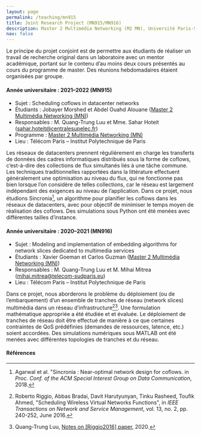 ```yaml
---
layout: page
permalink: /teaching/mn915
title: Joint Research Project (MN915/MN916)
description: Master 2 Multimédia Networking (M2 MN), Université Paris-Saclay et Institut Polytechnique de Paris
nav: false
---
```


Le principe du projet conjoint est de permettre aux étudiants de réaliser un travail de recherche original dans un
laboratoire avec un mentor académique, portant sur le contenu d’au moins deux cours présentés au cours du programme
de master. Des réunions hebdomadaires étaient organisées par groupe.


#### Année universitaire : 2021–2022 (MN915)
* Sujet : Scheduling coflows in datacenter networks
* Étudiants : Jobayer Morshed et Abdel Ouahd Alouane ([Master 2 Multimédia Networking (MN)](https://mmnet.wp.imt.fr/content/))
* Responsables : M. Quang-Trung Luu et Mme. Sahar Hoteit (sahar.hoteit@centralesupelec.fr)
* Programme : [Master 2 Multimédia Networking (MN)](https://mmnet.wp.imt.fr/content/)
* Lieu : Télécom Paris – Institut Polytechnique de Paris

Les réseaux de datacenters prennent régulièrement en charge les transferts de données des cadres informatiques distribués sous la forme de coflows, c’est-à-dire des collections de flux simultanés liés à une tâche commune. Les techniques traditionnelles rapportées dans la littérature effectuent généralement une optimisation au niveau du flux, qui ne fonctionne pas bien lorsque l’on considère de telles collections, car le réseau est largement indépendant des exigences au niveau de l’application. Dans ce projet, nous étudions Sincronia[^Agarwal2018], un algorithme pour planifier les coflows dans les
réseaux de datacenters, avec pour objectif de minimiser le temps moyen de réalisation des coflows. Des simulations sous
Python ont été menées avec différentes tailles d’instance.

[^Agarwal2018]: Agarwal et al. "Sincronia : Near-optimal network design for coflows. in *Proc. Conf. of the ACM Special Interest Group on Data Communication*, 2018.


#### Année universitaire : 2020–2021 (MN916)
* Sujet : Modeling and implementation of embedding algorithms for network slices dedicated to multimedia services
* Étudiants : Xavier Goeman et Carlos Guzman ([Master 2 Multimédia Networking (MN)](https://mmnet.wp.imt.fr/content/))
* Responsables : M. Quang-Trung Luu et M. Mihai Mitrea (mihai.mitrea@telecom-sudparis.eu)
* Lieu : Télécom Paris – Institut Polytechnique de Paris

Dans ce projet, nous aborderons le problème du déploiement (ou de l’embarquement) d’un ensemble de tranches de réseau (network slices) multimédia dans un réseau d’infrastructure[^Riggio2016][^Riggio2016Notes]. Une formulation mathématique appropriée a été étudiée et et évaluée. Le déploiement de tranches de réseau doit être effectué de manière à ce que certaines contraintes de QoS prédéfinies (demandes de ressources, latence, etc.) soient accordées. Des simulations numériques sous MATLAB ont été menées avec différentes topologies de tranches et du réseau.


[^Riggio2016]: Roberto Riggio, Abbas Bradai, Davit Harutyunyan, Tinku Rasheed, Toufik Ahmed, "Scheduling Wireless Virtual Networks Functions", in *IEEE Transactions on Network and Service Management*, vol. 13, no. 2, pp. 240-252, June 2016.

[^Riggio2016Notes]: Quang-Trung Luu, [Notes on [Riggio2016] paper](https://husteduvn-my.sharepoint.com/:b:/g/personal/trung_luuquang_hust_edu_vn/EXvKq8VBUZ5HkHvXGW4tBicBsaEk-ygr2NHZmVN14VKQsQ?e=2nqYEy), 2020.


#### Références




